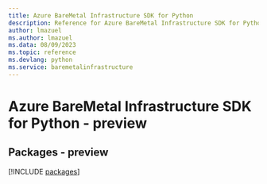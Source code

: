 ```yaml
---
title: Azure BareMetal Infrastructure SDK for Python
description: Reference for Azure BareMetal Infrastructure SDK for Python
author: lmazuel
ms.author: lmazuel
ms.data: 08/09/2023
ms.topic: reference
ms.devlang: python
ms.service: baremetalinfrastructure
---
```

# Azure BareMetal Infrastructure SDK for Python - preview
## Packages - preview
[!INCLUDE [packages](baremetal-infrastructure-index.md)]